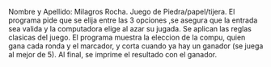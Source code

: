 Nombre y Apellido: Milagros Rocha.
Juego de Piedra/papel/tijera. El programa pide que se elija entre las 3 opciones ,se asegura que la entrada sea valida y la computadora elige al azar su jugada. Se aplican las reglas clasicas del juego. El programa muestra la eleccion de la compu, quien gana cada ronda y el marcador, y corta cuando ya hay un ganador (se juega al mejor de 5). Al final, se imprime el resultado con el ganador. 

